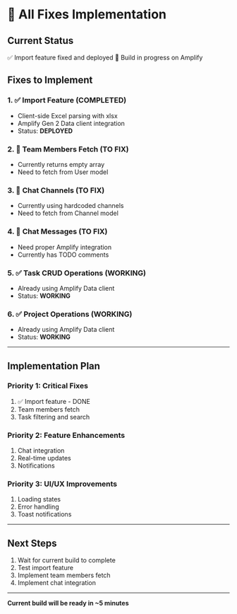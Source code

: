 # 🔧 All Fixes Implementation

## Current Status
✅ Import feature fixed and deployed
🔄 Build in progress on Amplify

## Fixes to Implement

### 1. ✅ Import Feature (COMPLETED)
- Client-side Excel parsing with xlsx
- Amplify Gen 2 Data client integration
- Status: **DEPLOYED**

### 2. 🔄 Team Members Fetch (TO FIX)
- Currently returns empty array
- Need to fetch from User model

### 3. 🔄 Chat Channels (TO FIX)
- Currently using hardcoded channels
- Need to fetch from Channel model

### 4. 🔄 Chat Messages (TO FIX)
- Need proper Amplify integration
- Currently has TODO comments

### 5. ✅ Task CRUD Operations (WORKING)
- Already using Amplify Data client
- Status: **WORKING**

### 6. ✅ Project Operations (WORKING)
- Already using Amplify Data client
- Status: **WORKING**

---

## Implementation Plan

### Priority 1: Critical Fixes
1. ✅ Import feature - DONE
2. Team members fetch
3. Task filtering and search

### Priority 2: Feature Enhancements
1. Chat integration
2. Real-time updates
3. Notifications

### Priority 3: UI/UX Improvements
1. Loading states
2. Error handling
3. Toast notifications

---

## Next Steps

1. Wait for current build to complete
2. Test import feature
3. Implement team members fetch
4. Implement chat integration

---

**Current build will be ready in ~5 minutes**
